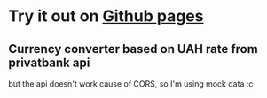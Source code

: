 # Try it out on [Github pages](https://ivakhiv99.github.io/currency-converter/)


## Currency converter based on UAH rate from privatbank api
but the api doesn't work cause of CORS, so I'm using mock data :c




